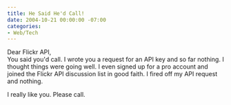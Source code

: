```yaml
---
title: He Said He'd Call!
date: 2004-10-21 00:00:00 -07:00
categories:
- Web/Tech
---
```


<p>
Dear Flickr API,<br />
You said you'd call. I wrote you a request for an API key and so far nothing. I thought things were going well. I even signed up for a pro account and joined the Flickr API discussion list in good faith. I fired off my API request and nothing.
</p>
<p>
I really like you. Please call.
</p>
